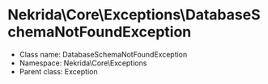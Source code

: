Nekrida\Core\Exceptions\DatabaseSchemaNotFoundException
===============






* Class name: DatabaseSchemaNotFoundException
* Namespace: Nekrida\Core\Exceptions
* Parent class: Exception








